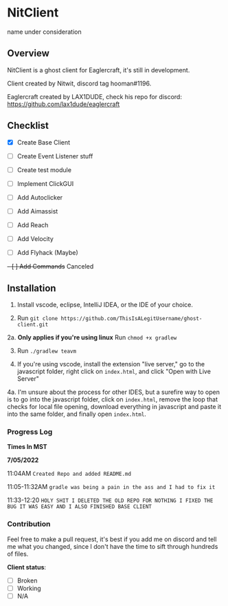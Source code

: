 # NitClient

name under consideration

## Overview

NitClient is a ghost client for Eaglercraft, it's still in development.


Client created by Nitwit, discord tag hooman#1196.


Eaglercraft created by LAX1DUDE, check his repo for discord: https://github.com/lax1dude/eaglercraft


## Checklist

- [x] Create Base Client
- [ ] Create Event Listener stuff
- [ ] Create test module
- [ ] Implement ClickGUI
- [ ] Add Autoclicker
- [ ] Add Aimassist
- [ ] Add Reach
- [ ] Add Velocity
- [ ] Add Flyhack (Maybe)


~~- [ ] Add Commands~~ Canceled


## Installation

1. Install vscode, eclipse, IntelliJ IDEA, or the IDE of your choice.


2. Run `git clone https://github.com/ThisIsALegitUsername/ghost-client.git`


2a. **Only applies if you're using linux** Run `chmod +x gradlew`


3. Run `./gradlew teavm`


4. If you're using vscode, install the extension "live server," go to the javascript folder, right click on `index.html`, and click "Open with Live Server"


4a. I'm unsure about the process for other IDES, but a surefire way to open is to go into the javascript folder, click on `index.html`, remove the loop that checks for local file opening, download everything in javascript and paste it into the same folder, and finally open `index.html`.

### Progress Log

**Times In MST**

**7/05/2022**


 11:04AM `Created Repo and added README.md`


11:05-11:32AM `gradle was being a pain in the ass and I had to fix it`


11:33-12:20 `HOLY SHIT I DELETED THE OLD REPO FOR NOTHING I FIXED THE BUG IT WAS EASY AND I ALSO FINISHED BASE CLIENT`



### Contribution
Feel free to make a pull request, it's best if you add me on discord and tell me what you changed, since I don't have the time to sift through hundreds of files.

**Client status**:  
- [ ] Broken
- [ ] Working
- [ ] N/A
